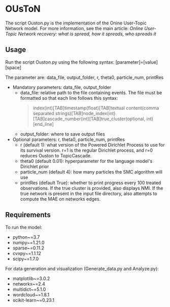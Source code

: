 # OUsToN
 
The script Ouston.py is the implementation of the Onine User-Topic Network model.
For more information, see the main article: _Online User-Topic Network recovery: what is spread, how it spreads, who spreads it_

## Usage
Run the script Ouston.py using the following syntax: [parameter]=[value][space]

The parameter are: data_file, output_folder, r, theta0, particle_num, printRes
- Mandatory parameters: data_file, output_folder
    - data_file: relative path to the file containing events. The file must be formatted so that each line follows this syntax:
        > index(int)[TAB]timestamp(float)[TAB]textual content(comma separated strings)[TAB]node_index(int)[TAB]cascade_number(int)[TAB]true_cluster(optional, int)[end_line]
    - output_folder: where to save output files
- Optional parameters: r, theta0, particle_num, printRes
    - r (default 1): what version of the Powered Dirichlet Process to use for its survival version. r=1 is the regular Dirichlet process, and r=0 reduces Ouston to TopicCascade.
    - theta0 (default 0.01): hyperparameter for the language model's Dirichlet prior
    - particle_num (default 4): how many particles the SMC algorithm will use
    - printRes (default True): whether to print progress every 100 treated observations. If the true cluster is provided, also displays NMI. If the true network is present in the input file directory, also attempts to compute the MAE on networks edges.
  
## Requirements
To run the model:
- python~=3.7
- numpy~=1.21.0
- sparse~=0.11.2
- cvxpy~=1.1.12
- scipy~=1.7.0
  
For data generation and visualization (Generate_data.py and Analyze.py):
- matplotlib~=3.0.2
- networkx~=2.4
- multidict~=5.1.0
- wordcloud~=1.8.1
- scikit-learn~=0.23.1